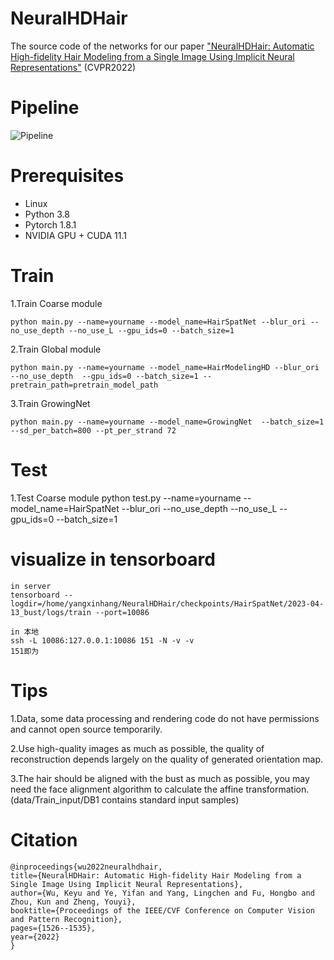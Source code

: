 # NeuralHDHair
The source code of the networks for our paper ["NeuralHDHair: Automatic High-fidelity Hair Modeling from a Single Image Using Implicit Neural Representations"](https://openaccess.thecvf.com/content/CVPR2022/papers/Wu_NeuralHDHair_Automatic_High-Fidelity_Hair_Modeling_From_a_Single_Image_Using_CVPR_2022_paper.pdf) (CVPR2022)



# Pipeline #
![Pipeline](Pipeline.png)

# Prerequisites

- Linux
- Python 3.8
- Pytorch 1.8.1
- NVIDIA GPU + CUDA 11.1




# Train #
1.Train Coarse module

    python main.py --name=yourname --model_name=HairSpatNet --blur_ori --no_use_depth --no_use_L --gpu_ids=0 --batch_size=1
2.Train Global module

    python main.py --name=yourname --model_name=HairModelingHD --blur_ori --no_use_depth  --gpu_ids=0 --batch_size=1 --pretrain_path=pretrain_model_path

3.Train GrowingNet 

    python main.py --name=yourname --model_name=GrowingNet  --batch_size=1 --sd_per_batch=800 --pt_per_strand 72
# Test #
1.Test Coarse module
    python test.py --name=yourname --model_name=HairSpatNet --blur_ori --no_use_depth --no_use_L --gpu_ids=0 --batch_size=1
# visualize in tensorboard #
```
in server
tensorboard --logdir=/home/yangxinhang/NeuralHDHair/checkpoints/HairSpatNet/2023-04-13_bust/logs/train --port=10086
```
```
in 本地
ssh -L 10086:127.0.0.1:10086 151 -N -v -v
151即为
```
# Tips #
1.Data, some data processing and rendering code do not have permissions and cannot open source temporarily.

2.Use high-quality images as much as possible, the quality of reconstruction depends largely on the quality of  generated orientation map.

3.The hair should be aligned with the bust as much as possible, you may need the face alignment algorithm to calculate the affine transformation.(data/Train_input/DB1 contains standard input samples)


# Citation #
    @inproceedings{wu2022neuralhdhair,
    title={NeuralHDHair: Automatic High-fidelity Hair Modeling from a Single Image Using Implicit Neural Representations},
    author={Wu, Keyu and Ye, Yifan and Yang, Lingchen and Fu, Hongbo and Zhou, Kun and Zheng, Youyi},
    booktitle={Proceedings of the IEEE/CVF Conference on Computer Vision and Pattern Recognition},
    pages={1526--1535},
    year={2022}
    }

  
  
